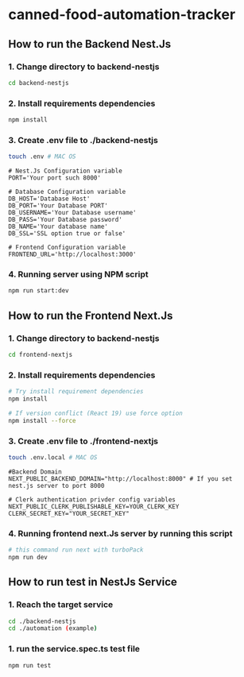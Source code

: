# canned-food-automation-tracker

## How to run the Backend Nest.Js

### 1. Change directory to backend-nestjs

```bash
cd backend-nestjs
```

### 2. Install requirements dependencies

```bash
npm install
```

### 3. Create .env file to ./backend-nestjs

```bash
touch .env # MAC OS
```

```dotenv
# Nest.Js Configuration variable
PORT='Your port such 8000'

# Database Configuration variable
DB_HOST='Database Host'
DB_PORT='Your Database PORT'
DB_USERNAME='Your Database username'
DB_PASS='Your Database password'
DB_NAME='Your database name'
DB_SSL='SSL option true or false'

# Frontend Configuration variable
FRONTEND_URL='http://localhost:3000'
```

### 4. Running server using NPM script

```bash
npm run start:dev
```

## How to run the Frontend Next.Js

### 1. Change directory to backend-nestjs

```bash
cd frontend-nextjs
```

### 2. Install requirements dependencies

```bash
# Try install requirement dependencies
npm install

# If version conflict (React 19) use force option
npm install --force
```

### 3. Create .env file to ./frontend-nextjs

```bash
touch .env.local # MAC OS
```

```dotenv
#Backend Domain
NEXT_PUBLIC_BACKEND_DOMAIN="http://localhost:8000" # If you set nest.js server to port 8000

# Clerk authentication privder config variables
NEXT_PUBLIC_CLERK_PUBLISHABLE_KEY=YOUR_CLERK_KEY
CLERK_SECRET_KEY="YOUR_SECRET_KEY"
```

### 4. Running frontend next.Js server by running this script

```bash
# this command run next with turboPack
npm run dev
```
## How to run test in NestJs Service

### 1. Reach the target service
```bash
cd ./backend-nestjs
cd ./automation (example)
```
### 1. run the service.spec.ts test file
```bash
npm run test
```